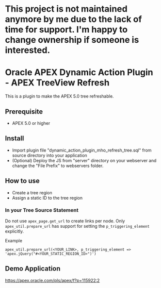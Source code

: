 # This project is not maintained anymore by me due to the lack of time for support. I'm happy to change ownership if someone is interested.

# Oracle APEX Dynamic Action Plugin - APEX TreeView Refresh

This is a plugin to make the APEX 5.0 tree refreshable.

## Prerequisite
- APEX 5.0 or higher

## Install
- Import plugin file "dynamic_action_plugin_mho_refresh_tree.sql" from source directory into your application
- (Optional) Deploy the JS from "server" directory on your webserver and change the "File Prefix" to webservers folder.

## How to use
- Create a tree region
- Assign a static ID to the tree region

### In your Tree Source Statement
Do not use `apex_page.get_url` to create links per node. Only `apex_util.prepare_url` has support for setting the `p_triggering_element` explicitly.

Example
```
apex_util.prepare_url(<YOUR_LINK>, p_triggering_element => 'apex.jQuery("#<YOUR_STATIC_REGION_ID>")')
```

## Demo Application
<https://apex.oracle.com/pls/apex/f?p=115922:2>
